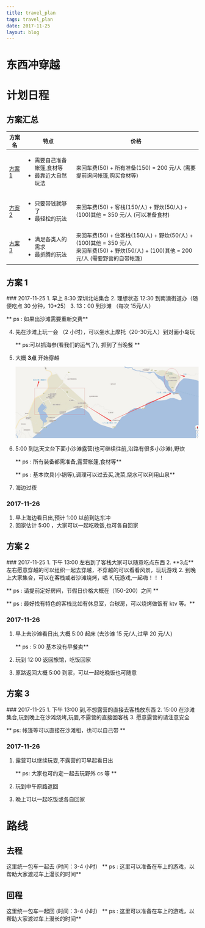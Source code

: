 ```yaml
---
title: travel_plan    
tags: travel_plan      
date: 2017-11-25      
layout: blog
---
```


东西冲穿越
===

# 计划日程

## 方案汇总

<table> 
    <thead>
        <th>方案名</th>
        <th>特点</th>
        <th>价格</th>
    </thead>
    <tr>
        <td><a href="#p1">方案 1</a></td>
        <td>
            <ul>
            <li>需要自己准备帐篷,食材等</li>
            <li>最靠近大自然玩法</li>
            </ul>
        </td>
        <td>
           来回车费(50) + 所有准备(150) = 200 元/人
           (需要提前询问帐篷,购买食材等)   
        </td>
    </tr>
    <tr>
        <td><a href="#p2">方案 2</a></td>
        <td>
            <ul>
            <li>只要带钱就够了</li>
            <li>最轻松的玩法</li>
            </ul>
        </td>
        <td>
           来回车费(50) + 客栈(150/人) + 野炊(50/人) + (100)其他 = 350 元/人
           (可以准备食材)   
        </td>
    </tr>
    <tr>
        <td><a href="#p3">方案 3</a></td>
        <td>
            <ul>
            <li>满足各类人的需求</li>
            <li>最折腾的玩法</li>
            </ul>
        </td>
        <td>
           来回车费(50) + 住客栈(150/人) + 野炊(50/人) + (100)其他 = 350 元/人
           <br>来回车费(50) + 野炊(50/人) + (100)其他 = 200 元/人
           (需要野营的自带帐篷)   
        </td>
    </tr>
</table>


<h2 id="p1">方案 1</h2>
### 2017-11-25
1. 早上 8:30 深圳北站集合
2. 理想状态 12:30 到南澳街道办（随便吃点 30 分钟，10*25）
3. 13：00 到沙滩 （每次 15元/人）
 
   ** ps : 如果出沙滩需要重新交费**
    
4. 先在沙滩上玩一会 （2 小时），可以坐水上摩托（20-30元人）到对面小岛玩

   ** ps:可以抓海参(看我们的运气了), 抓到了当晚餐 **
     
5. 大概 **3点** 开始穿越

    ![](travel_way.jpg)
    
6. 5:00 到达天文台下面小沙滩露营(也可继续往前,沿路有很多小沙滩),野炊

   ** ps : 所有装备都需准备,露营帐篷,食材等**
   
   ** ps : 基本炊具(小锅等),调理可以过去买,洗菜,烧水可以利用山泉**
    
7. 海边过夜

### 2017-11-26

1. 早上海边看日出,预计 1:00 以前到达东冲
2. 回家估计 5:00 ，大家可以一起吃晚饭,也可各自回家


<h2 id="p2">方案 2</h2>
### 2017-11-25
1. 下午 13:00 左右到了客栈大家可以随意吃点东西
2. **3点**左右愿意穿越的可以组织一起去穿越，不穿越的可以看看风景，玩玩游戏
2. 到晚上大家集合，可以在客栈或者沙滩烧烤，唱 K,玩游戏,一起嗨！！！

   ** ps : 请提前定好房间，节假日价格大概在（150-200）之间 **
   
   ** ps : 最好找有特色的客栈比如有休息室，台球房，可以烧烤做饭有 ktv 等。**    

### 2017-11-26
1. 早上去沙滩看日出,大概 5:00 起床 (去沙滩 15 元/人,过早 20 元/人)

   ** ps :  5:00 基本没有早餐卖**
   
2. 玩到 12:00 返回旅馆，吃饭回家
3. 原路返回大概 5:00 到家，可以一起吃晚饭也可随意

<h2 id="p3">方案 3</h2>
### 2017-11-25
1. 下午 13:00 到,不想露营的直接去客栈放东西
2. 15:00 在沙滩集合,玩到晚上在沙滩烧烤,玩耍,不露营的直接回客栈
3. 愿意露营的请注意安全

   ** ps: 帐篷等可以直接在沙滩租，也可以自己带 **

### 2017-11-26
1. 露营可以继续玩耍,不露营的可早起看日出

   ** ps: 大家也可约定一起去玩野外 cs 等 **
    
2. 玩到中午原路返回
3. 晚上可以一起吃饭或各自回家



# 路线
## 去程

这里统一包车一起去
(时间：3-4 小时）
** ps : 这里可以准备在车上的游戏，以帮助大家渡过车上漫长的时间**


## 回程

这里统一包车一起回
(时间：3-4 小时）
** ps : 这里可以准备在车上的游戏，以帮助大家渡过车上漫长的时间**











